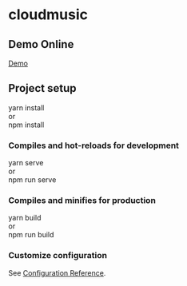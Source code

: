 # cloudmusic

## Demo Online

[Demo](http://www.devilc.cn:8001/)

## Project setup

yarn install  
or  
npm install  



### Compiles and hot-reloads for development

yarn serve  
or  
npm run serve  



### Compiles and minifies for production


yarn build  
or  
npm run build  

### Customize configuration
See [Configuration Reference](https://cli.vuejs.org/config/).
